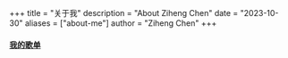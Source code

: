 +++
title = "关于我"
description = "About Ziheng Chen"
date = "2023-10-30"
aliases = ["about-me"]
author = "Ziheng Chen"
+++

#### [我的歌单](https://open.spotify.com/playlist/37i9dQZF1F0sijgNaJdgit?si=05a228061ad74fb1)